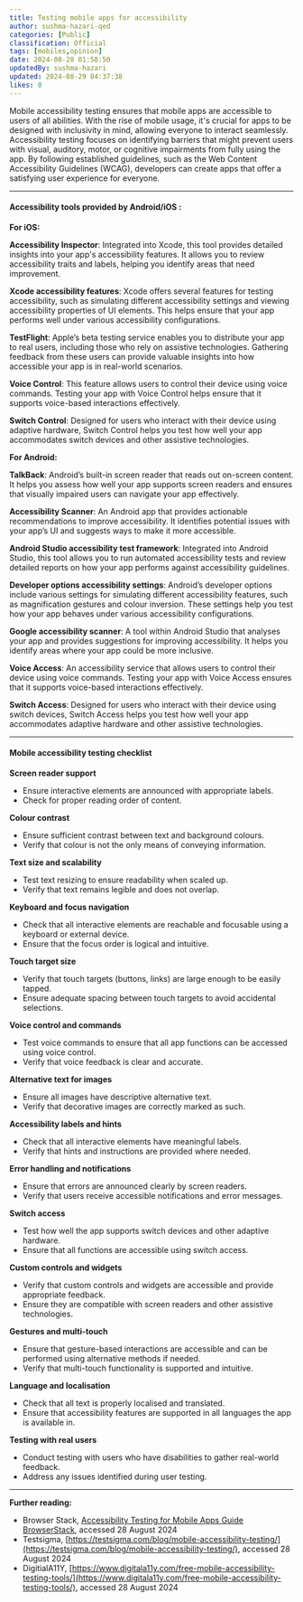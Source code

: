 ```yaml
---
title: Testing mobile apps for accessibility
author: sushma-hazari-qed
categories: [Public]
classification: Official
tags: [mobiles,opinion]
date: 2024-08-28 01:58:50 
updatedBy: sushma-hazari
updated: 2024-08-29 04:37:38 
likes: 0
---
```


Mobile accessibility testing ensures that mobile apps are accessible to users of all abilities. With the rise of mobile usage, it's crucial for apps to be designed with inclusivity in mind, allowing everyone to interact seamlessly. Accessibility testing focuses on identifying barriers that might prevent users with visual, auditory, motor, or cognitive impairments from fully using the app. By following established guidelines, such as the Web Content Accessibility Guidelines (WCAG), developers can create apps that offer a satisfying user experience for everyone.

***
#### **Accessibility tools provided by Android/iOS :**

**For iOS:**

**Accessibility Inspector**: Integrated into Xcode, this tool provides detailed insights into your app's accessibility features. It allows you to review accessibility traits and labels, helping you identify areas that need improvement.

**Xcode accessibility features**: Xcode offers several features for testing accessibility, such as simulating different accessibility settings and viewing accessibility properties of UI elements. This helps ensure that your app performs well under various accessibility configurations.

**TestFlight**: Apple’s beta testing service enables you to distribute your app to real users, including those who rely on assistive technologies. Gathering feedback from these users can provide valuable insights into how accessible your app is in real-world scenarios.

**Voice Control**: This feature allows users to control their device using voice commands. Testing your app with Voice Control helps ensure that it supports voice-based interactions effectively.

**Switch Control**: Designed for users who interact with their device using adaptive hardware, Switch Control helps you test how well your app accommodates switch devices and other assistive technologies.

**For Android:**

**TalkBack**: Android’s built-in screen reader that reads out on-screen content. It helps you assess how well your app supports screen readers and ensures that visually impaired users can navigate your app effectively.

**Accessibility Scanner**: An Android app that provides actionable recommendations to improve accessibility. It identifies potential issues with your app’s UI and suggests ways to make it more accessible.

**Android Studio accessibility test framework**: Integrated into Android Studio, this tool allows you to run automated accessibility tests and review detailed reports on how your app performs against accessibility guidelines.

**Developer options accessibility settings**: Android’s developer options include various settings for simulating different accessibility features, such as magnification gestures and colour inversion. These settings help you test how your app behaves under various accessibility configurations.

**Google accessibility scanner**: A tool within Android Studio that analyses your app and provides suggestions for improving accessibility. It helps you identify areas where your app could be more inclusive.

**Voice Access**: An accessibility service that allows users to control their device using voice commands. Testing your app with Voice Access ensures that it supports voice-based interactions effectively.

**Switch Access**: Designed for users who interact with their device using switch devices, Switch Access helps you test how well your app accommodates adaptive hardware and other assistive technologies.


***
#### **Mobile accessibility testing checklist**

**Screen reader support**
* Ensure interactive elements are announced with appropriate labels.
* Check for proper reading order of content.

**Colour contrast**
* Ensure sufficient contrast between text and background colours.
* Verify that colour is not the only means of conveying information.

**Text size and scalability**
* Test text resizing to ensure readability when scaled up.
* Verify that text remains legible and does not overlap.

**Keyboard and focus navigation**
* Check that all interactive elements are reachable and focusable using a keyboard or external device.
* Ensure that the focus order is logical and intuitive.

**Touch target size**
* Verify that touch targets (buttons, links) are large enough to be easily tapped.
* Ensure adequate spacing between touch targets to avoid accidental selections.

**Voice control and commands**
* Test voice commands to ensure that all app functions can be accessed using voice control.
* Verify that voice feedback is clear and accurate.

**Alternative text for images**
* Ensure all images have descriptive alternative text.
* Verify that decorative images are correctly marked as such.

**Accessibility labels and hints**
* Check that all interactive elements have meaningful labels.
* Verify that hints and instructions are provided where needed.

**Error handling and notifications**
* Ensure that errors are announced clearly by screen readers.
* Verify that users receive accessible notifications and error messages.

**Switch access**
* Test how well the app supports switch devices and other adaptive hardware.
* Ensure that all functions are accessible using switch access.

**Custom controls and widgets**
* Verify that custom controls and widgets are accessible and provide appropriate feedback.
* Ensure they are compatible with screen readers and other assistive technologies.

**Gestures and multi-touch**
* Ensure that gesture-based interactions are accessible and can be performed using alternative methods if needed.
* Verify that multi-touch functionality is supported and intuitive.

**Language and localisation**
* Check that all text is properly localised and translated.
* Ensure that accessibility features are supported in all languages the app is available in.

**Testing with real users**
* Conduct testing with users who have disabilities to gather real-world feedback.
* Address any issues identified during user testing.

***

**Further reading:**

* Browser Stack, [Accessibility Testing for Mobile Apps Guide BrowserStack](https://www.browserstack.com/guide/accessibility-testing-for-mobile-apps), accessed 28 August 2024
* Testsigma, [https://testsigma.com/blog/mobile-accessibility-testing/](https://testsigma.com/blog/mobile-accessibility-testing/), accessed 28 August 2024
* DigitialA11Y, [https://www.digitala11y.com/free-mobile-accessibility-testing-tools/](https://www.digitala11y.com/free-mobile-accessibility-testing-tools/), accessed 28 August 2024